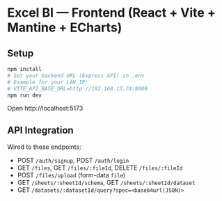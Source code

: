 # Excel BI — Frontend (React + Vite + Mantine + ECharts)

## Setup
```bash
npm install
# Set your backend URL (Express API) in .env
# Example for your LAN IP:
# VITE_API_BASE_URL=http://192.168.13.74:8000
npm run dev
```
Open http://localhost:5173

## API Integration
Wired to these endpoints:
- POST `/auth/signup`, POST `/auth/login`
- GET `/files`, GET `/files/:fileId`, DELETE `/files/:fileId`
- POST `/files/upload` (form-data `file`)
- GET `/sheets/:sheetId/schema`, GET `/sheets/:sheetId/dataset`
- GET `/datasets/:datasetId/query?spec=<base64url(JSON)>`
